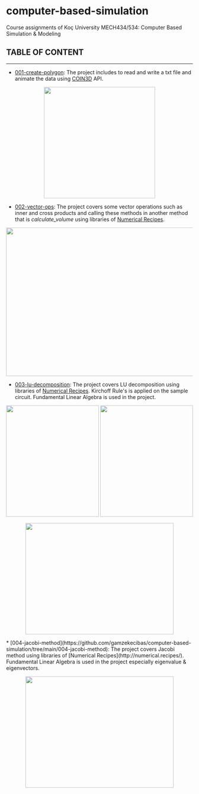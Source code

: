 # computer-based-simulation
Course assignments of Koç University MECH434/534: Computer Based Simulation &amp; Modeling
## TABLE OF CONTENT
---
* [001-create-polygon](https://github.com/gamzekecibas/computer-based-simulation/tree/main/001-create-polygon): The project includes to read and write a txt file and animate the data using [COIN3D](https://github.com/coin3d) API.    
<p align="center">
  <img width="300" height="300" src="https://user-images.githubusercontent.com/60810553/157274086-dd01aac0-d02c-4c2b-9070-3ae3c33baced.gif">
</p>

* [002-vector-ops](https://github.com/gamzekecibas/computer-based-simulation/tree/main/002-vector-ops): The project covers some vector operations such as inner and cross products and calling these methods in another method that is *calculate_volume* using libraries of [Numerical Recipes](http://numerical.recipes/).  
<p align="center">
  <img width="1000" height="400" src="https://user-images.githubusercontent.com/60810553/159136112-5fd85ac3-2773-410b-80f2-19fca5c07bd9.png">
</p>

* [003-lu-decomposition](): The project covers LU decomposition using libraries of [Numerical Recipes](http://numerical.recipes/). Kirchoff Rule's is applied on the sample circuit. Fundamental Linear Algebra is used in the project.      
<p align="center">
  <img width="250" height="300" src="https://user-images.githubusercontent.com/60810553/159135207-693c79fa-6e1b-449f-9a02-74d6b96a17dd.png">  
  <img width="250" height="300" src="https://user-images.githubusercontent.com/60810553/159135289-54503ea9-2189-42b0-993b-16efa2049abc.png">
<p align="center">
  <img width="400" height="300" src="https://user-images.githubusercontent.com/60810553/159135544-423c29ed-f4e0-4066-a82f-7be7893fc9f6.png">
</p>
* [004-jacobi-method](https://github.com/gamzekecibas/computer-based-simulation/tree/main/004-jacobi-method): The project covers Jacobi method using libraries of [Numerical Recipes](http://numerical.recipes/). Fundamental Linear Algebra is used in the project especially eigenvalue & eigenvectors.    
<p align="center">
  <img width="400" height="300" src="https://user-images.githubusercontent.com/60810553/160459562-7df9d69b-eb0a-4107-bb6b-684d8ae6060e.png">
</p>

